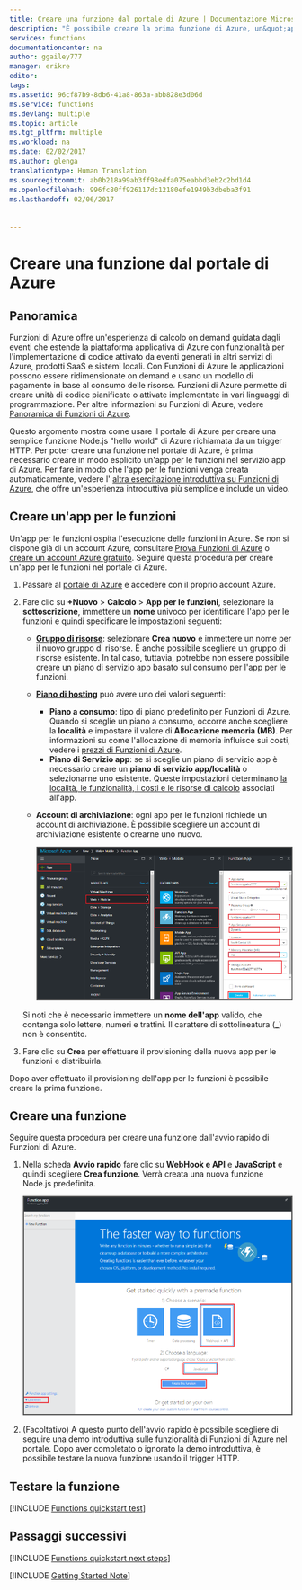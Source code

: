 ```yaml
---
title: Creare una funzione dal portale di Azure | Documentazione Microsoft
description: "È possibile creare la prima funzione di Azure, un&quot;applicazione senza server, in meno di due minuti."
services: functions
documentationcenter: na
author: ggailey777
manager: erikre
editor: 
tags: 
ms.assetid: 96cf87b9-8db6-41a8-863a-abb828e3d06d
ms.service: functions
ms.devlang: multiple
ms.topic: article
ms.tgt_pltfrm: multiple
ms.workload: na
ms.date: 02/02/2017
ms.author: glenga
translationtype: Human Translation
ms.sourcegitcommit: ab0b218a99ab3ff98edfa075eabbd3eb2c2bd1d4
ms.openlocfilehash: 996fc80ff926117dc12180efe1949b3dbeba3f91
ms.lasthandoff: 02/06/2017


---
```

# <a name="create-a-function-from-the-azure-portal"></a>Creare una funzione dal portale di Azure
## <a name="overview"></a>Panoramica
Funzioni di Azure offre un'esperienza di calcolo on demand guidata dagli eventi che estende la piattaforma applicativa di Azure con funzionalità per l'implementazione di codice attivato da eventi generati in altri servizi di Azure, prodotti SaaS e sistemi locali. Con Funzioni di Azure le applicazioni possono essere ridimensionate on demand e usano un modello di pagamento in base al consumo delle risorse. Funzioni di Azure permette di creare unità di codice pianificate o attivate implementate in vari linguaggi di programmazione. Per altre informazioni su Funzioni di Azure, vedere [Panoramica di Funzioni di Azure](functions-overview.md).

Questo argomento mostra come usare il portale di Azure per creare una semplice funzione Node.js "hello world" di Azure richiamata da un trigger HTTP. Per poter creare una funzione nel portale di Azure, è prima necessario creare in modo esplicito un'app per le funzioni nel servizio app di Azure. Per fare in modo che l'app per le funzioni venga creata automaticamente, vedere l' [altra esercitazione introduttiva su Funzioni di Azure](functions-create-first-azure-function.md), che offre un'esperienza introduttiva più semplice e include un video.

## <a name="create-a-function-app"></a>Creare un'app per le funzioni
Un'app per le funzioni ospita l'esecuzione delle funzioni in Azure. Se non si dispone già di un account Azure, consultare [Prova Funzioni di Azure](https://functions.azure.com/try) o [creare un account Azure gratuito](https://azure.microsoft.com/free/). Seguire questa procedura per creare un'app per le funzioni nel portale di Azure.

1. Passare al [portale di Azure](https://portal.azure.com) e accedere con il proprio account Azure.
2. Fare clic su **+Nuovo** > **Calcolo** > **App per le funzioni**, selezionare la **sottoscrizione**, immettere un **nome** univoco per identificare l'app per le funzioni e quindi specificare le impostazioni seguenti:
   
   * **[Gruppo di risorse](../azure-resource-manager/resource-group-overview.md)**: selezionare **Crea nuovo** e immettere un nome per il nuovo gruppo di risorse. È anche possibile scegliere un gruppo di risorse esistente. In tal caso, tuttavia, potrebbe non essere possibile creare un piano di servizio app basato sul consumo per l'app per le funzioni.
   * **[Piano di hosting](../app-service/azure-web-sites-web-hosting-plans-in-depth-overview.md)** può avere uno dei valori seguenti: 
     * **Piano a consumo**: tipo di piano predefinito per Funzioni di Azure. Quando si sceglie un piano a consumo, occorre anche scegliere la **località** e impostare il valore di **Allocazione memoria (MB)**. Per informazioni su come l'allocazione di memoria influisce sui costi, vedere i [prezzi di Funzioni di Azure](https://azure.microsoft.com/pricing/details/functions/). 
     * **Piano di Servizio app**: se si sceglie un piano di servizio app è necessario creare un **piano di servizio app/località** o selezionarne uno esistente. Queste impostazioni determinano [la località, le funzionalità, i costi e le risorse di calcolo](https://azure.microsoft.com/pricing/details/app-service/) associati all'app.  
   * **Account di archiviazione**: ogni app per le funzioni richiede un account di archiviazione. È possibile scegliere un account di archiviazione esistente o crearne uno nuovo. 
     
     ![Creare una nuova app per le funzioni nel portale di Azure](./media/functions-create-first-azure-function-azure-portal/function-app-create-flow.png)

    Si noti che è necessario immettere un **nome dell'app** valido, che contenga solo lettere, numeri e trattini. Il carattere di sottolineatura (**_**) non è consentito.

3. Fare clic su **Crea** per effettuare il provisioning della nuova app per le funzioni e distribuirla.  

Dopo aver effettuato il provisioning dell'app per le funzioni è possibile creare la prima funzione.

## <a name="create-a-function"></a>Creare una funzione
Seguire questa procedura per creare una funzione dall'avvio rapido di Funzioni di Azure.

1. Nella scheda **Avvio rapido** fare clic su **WebHook e API** e **JavaScript** e quindi scegliere **Crea funzione**. Verrà creata una nuova funzione Node.js predefinita. 
   
    ![](./media/functions-create-first-azure-function-azure-portal/function-app-quickstart-node-webhook.png)

2. (Facoltativo) A questo punto dell'avvio rapido è possibile scegliere di seguire una demo introduttiva sulle funzionalità di Funzioni di Azure nel portale.    Dopo aver completato o ignorato la demo introduttiva, è possibile testare la nuova funzione usando il trigger HTTP.

## <a name="test-the-function"></a>Testare la funzione
[!INCLUDE [Functions quickstart test](../../includes/functions-quickstart-test.md)]

## <a name="next-steps"></a>Passaggi successivi
[!INCLUDE [Functions quickstart next steps](../../includes/functions-quickstart-next-steps.md)]

[!INCLUDE [Getting Started Note](../../includes/functions-get-help.md)]



